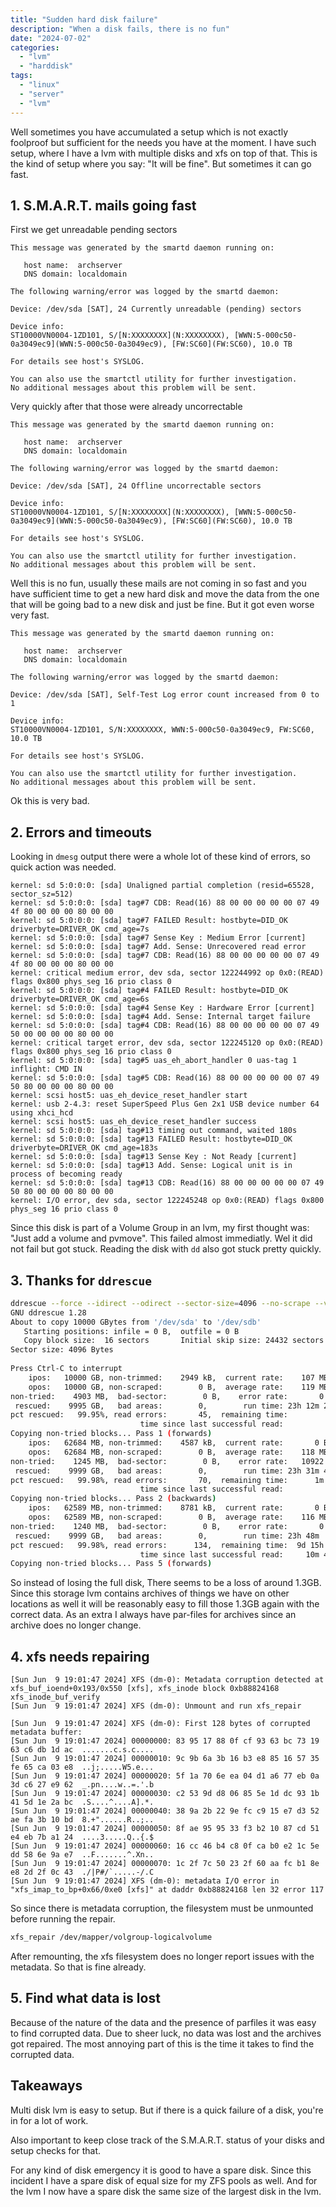 ```yaml
---
title: "Sudden hard disk failure"
description: "When a disk fails, there is no fun"
date: "2024-07-02"
categories:
  - "lvm"
  - "harddisk"
tags:
  - "linux"
  - "server"
  - "lvm"
---
```


Well sometimes you have accumulated a setup which is not exactly foolproof but sufficient for the needs you have at the moment. I have such setup, where I have a lvm with multiple disks and xfs on top of that. This is the kind of setup where you say: "It will be fine". But sometimes it can go fast.

<!--more-->

## 1. S.M.A.R.T. mails going fast

First we get unreadable pending sectors

``` title=SMART error (CurrentPendingSector) detected on host: archserver
This message was generated by the smartd daemon running on:

   host name:  archserver
   DNS domain: localdomain

The following warning/error was logged by the smartd daemon:

Device: /dev/sda [SAT], 24 Currently unreadable (pending) sectors

Device info:
ST10000VN0004-1ZD101, S/[N:XXXXXXXX](N:XXXXXXXX), [WWN:5-000c50-0a3049ec9](WWN:5-000c50-0a3049ec9), [FW:SC60](FW:SC60), 10.0 TB

For details see host's SYSLOG.

You can also use the smartctl utility for further investigation.
No additional messages about this problem will be sent.
```

Very quickly after that those were already uncorrectable

``` title=SMART error (OfflineUncorrectableSector) detected on host: archserver
This message was generated by the smartd daemon running on:

   host name:  archserver
   DNS domain: localdomain

The following warning/error was logged by the smartd daemon:

Device: /dev/sda [SAT], 24 Offline uncorrectable sectors

Device info:
ST10000VN0004-1ZD101, S/[N:XXXXXXXX](N:XXXXXXXX), [WWN:5-000c50-0a3049ec9](WWN:5-000c50-0a3049ec9), [FW:SC60](FW:SC60), 10.0 TB

For details see host's SYSLOG.

You can also use the smartctl utility for further investigation.
No additional messages about this problem will be sent.
```

Well this is no fun, usually these mails are not coming in so fast and you have sufficient time to get a new hard disk and move the data from the one that will be going bad to a new disk and just be fine.
But it got even worse very fast.

``` title=SMART error (SelfTest) detected on host: archserver
This message was generated by the smartd daemon running on:  
  
   host name:  archserver  
   DNS domain: localdomain  
  
The following warning/error was logged by the smartd daemon:  
  
Device: /dev/sda [SAT], Self-Test Log error count increased from 0 to 1  
  
Device info:  
ST10000VN0004-1ZD101, S/N:XXXXXXXX, WWN:5-000c50-0a3049ec9, FW:SC60, 10.0 TB  
  
For details see host's SYSLOG.  
  
You can also use the smartctl utility for further investigation.  
No additional messages about this problem will be sent.
```

Ok this is very bad.

## 2. Errors and timeouts

Looking in `dmesg` output there were a whole lot of these kind of errors, so quick action was needed.

```
kernel: sd 5:0:0:0: [sda] Unaligned partial completion (resid=65528, sector_sz=512)
kernel: sd 5:0:0:0: [sda] tag#7 CDB: Read(16) 88 00 00 00 00 00 07 49 4f 80 00 00 00 80 00 00
kernel: sd 5:0:0:0: [sda] tag#7 FAILED Result: hostbyte=DID_OK driverbyte=DRIVER_OK cmd_age=7s
kernel: sd 5:0:0:0: [sda] tag#7 Sense Key : Medium Error [current]
kernel: sd 5:0:0:0: [sda] tag#7 Add. Sense: Unrecovered read error
kernel: sd 5:0:0:0: [sda] tag#7 CDB: Read(16) 88 00 00 00 00 00 07 49 4f 80 00 00 00 80 00 00
kernel: critical medium error, dev sda, sector 122244992 op 0x0:(READ) flags 0x800 phys_seg 16 prio class 0
kernel: sd 5:0:0:0: [sda] tag#4 FAILED Result: hostbyte=DID_OK driverbyte=DRIVER_OK cmd_age=6s
kernel: sd 5:0:0:0: [sda] tag#4 Sense Key : Hardware Error [current]
kernel: sd 5:0:0:0: [sda] tag#4 Add. Sense: Internal target failure
kernel: sd 5:0:0:0: [sda] tag#4 CDB: Read(16) 88 00 00 00 00 00 07 49 50 00 00 00 00 80 00 00
kernel: critical target error, dev sda, sector 122245120 op 0x0:(READ) flags 0x800 phys_seg 16 prio class 0
kernel: sd 5:0:0:0: [sda] tag#5 uas_eh_abort_handler 0 uas-tag 1 inflight: CMD IN
kernel: sd 5:0:0:0: [sda] tag#5 CDB: Read(16) 88 00 00 00 00 00 07 49 50 80 00 00 00 80 00 00
kernel: scsi host5: uas_eh_device_reset_handler start
kernel: usb 2-4.3: reset SuperSpeed Plus Gen 2x1 USB device number 64 using xhci_hcd
kernel: scsi host5: uas_eh_device_reset_handler success
kernel: sd 5:0:0:0: [sda] tag#13 timing out command, waited 180s
kernel: sd 5:0:0:0: [sda] tag#13 FAILED Result: hostbyte=DID_OK driverbyte=DRIVER_OK cmd_age=183s
kernel: sd 5:0:0:0: [sda] tag#13 Sense Key : Not Ready [current]
kernel: sd 5:0:0:0: [sda] tag#13 Add. Sense: Logical unit is in process of becoming ready
kernel: sd 5:0:0:0: [sda] tag#13 CDB: Read(16) 88 00 00 00 00 00 07 49 50 80 00 00 00 80 00 00
kernel: I/O error, dev sda, sector 122245248 op 0x0:(READ) flags 0x800 phys_seg 16 prio class 0
```

Since this disk is part of a Volume Group in an lvm, my first thought was: "Just add a volume and pvmove". This failed almost immediatly. Wel it did not fail but got stuck. Reading the disk with `dd` also got stuck pretty quickly.

## 3. Thanks for `ddrescue`

```sh
ddrescue --force --idirect --odirect --sector-size=4096 --no-scrape --verbose /dev/sda /dev/sdb rescue.log  
GNU ddrescue 1.28  
About to copy 10000 GBytes from '/dev/sda' to '/dev/sdb'  
   Starting positions: infile = 0 B,  outfile = 0 B  
   Copy block size:  16 sectors       Initial skip size: 24432 sectors  
Sector size: 4096 Bytes  
  
Press Ctrl-C to interrupt  
    ipos:   10000 GB, non-trimmed:    2949 kB,  current rate:    107 MB/s  
    opos:   10000 GB, non-scraped:        0 B,  average rate:    119 MB/s  
non-tried:    4903 MB,  bad-sector:        0 B,    error rate:       0 B/s  
 rescued:    9995 GB,   bad areas:        0,        run time: 23h 12m 20s  
pct rescued:   99.95%, read errors:       45,  remaining time:         44s  
                             time since last successful read:          0s  
Copying non-tried blocks... Pass 1 (forwards)  
    ipos:   62684 MB, non-trimmed:    4587 kB,  current rate:       0 B/s  
    opos:   62684 MB, non-scraped:        0 B,  average rate:    118 MB/s  
non-tried:    1245 MB,  bad-sector:        0 B,    error rate:   10922 B/s  
 rescued:    9999 GB,   bad areas:        0,        run time: 23h 31m 43s  
pct rescued:   99.98%, read errors:       70,  remaining time:      1m 15s  
                             time since last successful read:          6s  
Copying non-tried blocks... Pass 2 (backwards)  
    ipos:   62589 MB, non-trimmed:    8781 kB,  current rate:       0 B/s  
    opos:   62589 MB, non-scraped:        0 B,  average rate:    116 MB/s  
non-tried:    1240 MB,  bad-sector:        0 B,    error rate:       0 B/s  
 rescued:    9999 GB,   bad areas:        0,        run time: 23h 48m  2s  
pct rescued:   99.98%, read errors:      134,  remaining time:  9d 15h 46m  
                             time since last successful read:     10m 46s  
Copying non-tried blocks... Pass 5 (forwards)
```

So instead of losing the full disk, There seems to be a loss of around 1.3GB. Since this storage lvm contains archives of things we have on other locations as well it will be reasonably easy to fill those 1.3GB again with the correct data. As an extra I always have par-files for archives since an archive does no longer change.

## 4. xfs needs repairing

```
[Sun Jun  9 19:01:47 2024] XFS (dm-0): Metadata corruption detected at xfs_buf_ioend+0x193/0x550 [xfs], xfs_inode block 0xb88824168 xfs_inode_buf_verify  
[Sun Jun  9 19:01:47 2024] XFS (dm-0): Unmount and run xfs_repair                                                         
[Sun Jun  9 19:01:47 2024] XFS (dm-0): First 128 bytes of corrupted metadata buffer:  
[Sun Jun  9 19:01:47 2024] 00000000: 83 95 17 88 0f cf 93 63 bc 73 19 63 c6 db 1d ac  .......c.s.c....                    
[Sun Jun  9 19:01:47 2024] 00000010: 9c 9b 6a 3b 16 b3 e8 85 16 57 35 fe 65 ca 03 e8  ..j;.....W5.e...                    
[Sun Jun  9 19:01:47 2024] 00000020: 5f 1a 70 6e ea 04 d1 a6 77 eb 0a 3d c6 27 e9 62  _.pn....w..=.'.b  
[Sun Jun  9 19:01:47 2024] 00000030: c2 53 9d d8 06 85 5e 1d dc 93 1b 41 5d 1e 2a bc  .S....^....A].*.                    
[Sun Jun  9 19:01:47 2024] 00000040: 38 9a 2b 22 9e fc c9 15 e7 d3 52 ae fa 3b 10 bd  8.+"......R..;..                    
[Sun Jun  9 19:01:47 2024] 00000050: 8f ae 95 95 33 f3 b2 10 87 cd 51 e4 eb 7b a1 24  ....3.....Q..{.$  
[Sun Jun  9 19:01:47 2024] 00000060: 16 cc 46 b4 c8 0f ca b0 e2 1c 5e dd 58 6e 9a e7  ..F.......^.Xn..                    
[Sun Jun  9 19:01:47 2024] 00000070: 1c 2f 7c 50 23 2f 60 aa fc b1 8e e8 2d 2f 0c 43  ./|P#/`.....-/.C  
[Sun Jun  9 19:01:47 2024] XFS (dm-0): metadata I/O error in "xfs_imap_to_bp+0x66/0xe0 [xfs]" at daddr 0xb88824168 len 32 error 117
```

So since there is metadata corruption, the filesystem must be unmounted before running the repair.

```sh
xfs_repair /dev/mapper/volgroup-logicalvolume
```

After remounting, the xfs filesystem does no longer report issues with the metadata. So that is fine already.

## 5. Find what data is lost

Because of the nature of the data and the presence of parfiles it was easy to find corrupted data. Due to sheer luck, no data was lost and the archives got repaired. The most annoying part of this is the time it takes to find the corrupted data.

## Takeaways

Multi disk lvm is easy to setup. But if there is a quick failure of a disk, you're in for a lot of work.

Also important to keep close track of the S.M.A.R.T. status of your disks and setup checks for that.

For any kind of disk emergency it is good to have a spare disk. Since this incident I have a spare disk of equal size for my ZFS pools as well. And for the lvm I now have a spare disk the same size of the largest disk in the lvm.
